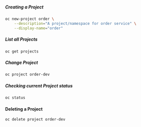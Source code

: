 ##### Creating a Project
```bash
oc new-project order \
    --description="A project/namespace for order service" \
    --display-name="order"
```

##### List all Projects
```bash
oc get projects
```

##### Change Project

```bash
oc project order-dev
```

##### Checking current Project status

```bash
oc status
```

#### Deleting a Project
```bash
oc delete project order-dev
```